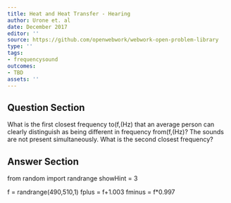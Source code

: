 ```yaml
---
title: Heat and Heat Transfer - Hearing
author: Urone et. al
date: December 2017
editor: ''
source: https://github.com/openwebwork/webwork-open-problem-library
type: ''
tags:
- frequencysound
outcomes:
- TBD
assets: ''
---
```


## Question Section 

What is the first closest frequency to(f,(Hz) that an average person can clearly
distinguish as being different in frequency from(f,(Hz)? The sounds are not present
simultaneously.
What is the second closest frequency?



## Answer Section

from random import randrange
showHint = 3

f = randrange(490,510,1)
fplus = f+1.003
fminus = f*0.997